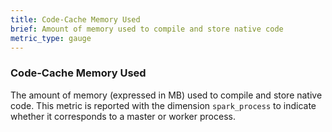 ```yaml
---
title: Code-Cache Memory Used 
brief: Amount of memory used to compile and store native code
metric_type: gauge
---
```

### Code-Cache Memory Used 
The amount of memory (expressed in MB) used to compile and store native code. This metric is reported with the dimension `spark_process` to indicate whether it corresponds to a master or worker process. 
